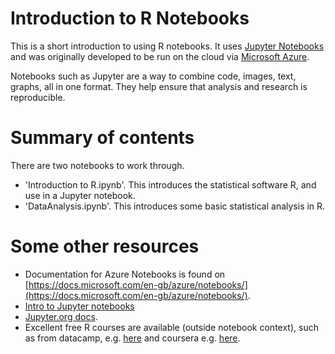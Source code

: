 # Introduction to R Notebooks

This is a short introduction to using R notebooks. It uses [Jupyter Notebooks](#jupyter) and was originally developed to be run on the cloud via [Microsoft Azure](https://notebooks.azure.com). 

Notebooks such as Jupyter are a way to combine code, images, text, graphs, all in one format. They help ensure that analysis and research is reproducible.

# Summary of contents 

There are two notebooks to work through.
- 'Introduction to R.ipynb'. This introduces the statistical software R, and use in a Jupyter notebook.
- 'DataAnalysis.ipynb'. This introduces some basic statistical analysis in R.

# Some other resources

- Documentation for Azure Notebooks is found on [https://docs.microsoft.com/en-gb/azure/notebooks/](https://docs.microsoft.com/en-gb/azure/notebooks/).
- [Intro to Jupyter notebooks](https://nbviewer.jupyter.org/github/jupyter/notebook/tree/master/docs/source/examples/Notebook)
- [Jupyter.org docs](http://jupyter.org).
- Excellent free R courses are available (outside notebook context), such as from datacamp, e.g. [here](https://www.datacamp.com/courses/free-introduction-to-r) and coursera e.g. [here](https://www.coursera.org/specializations/statistics).
